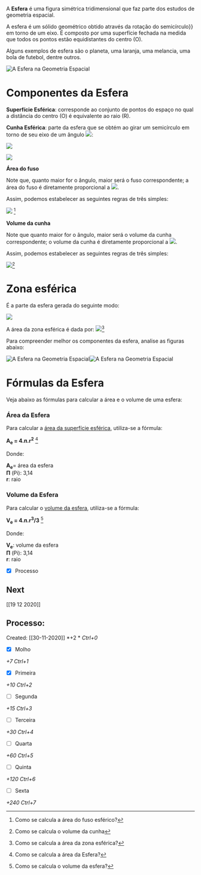 A **Esfera** é uma figura simétrica tridimensional que faz parte dos estudos de geometria espacial.

A esfera é um sólido geométrico obtido através da rotação do semicírculo}} em torno de um eixo. É composto por uma superfície fechada na medida que todos os pontos estão equidistantes do centro (O).

Alguns exemplos de esfera são o planeta, uma laranja, uma melancia, uma bola de futebol, dentre outros.

![A Esfera na Geometria Espacial](https://static.todamateria.com.br/upload/53/5f/535ffb212fecc-esfera.jpg)

# Componentes da Esfera

**Superfície Esférica**: corresponde ao conjunto de pontos do espaço no qual a distância do centro (O) é equivalente ao raio (R).

**Cunha Esférica**: parte da esfera que se obtém ao girar um semicírculo em torno de seu eixo de um ângulo
![](https://www.somatematica.com.br/emedio/espacial/Image221.gif):

![](https://www.somatematica.com.br/emedio/espacial/Image224.gif)

![](https://www.colegioweb.com.br/wp-content/uploads/8178.jpg)


**Área do fuso**

Note que, quanto maior for o ângulo, maior será o fuso correspondente; a área do fuso é diretamente proporcional a ![](https://www.colegioweb.com.br/wp-content/uploads/8140.jpg).

Assim, podemos estabelecer as seguintes regras de três simples:

![](https://www.colegioweb.com.br/wp-content/uploads/8180.jpg) [^1]

[^1]: Como se calcula a área do fuso esférico?


**Volume da cunha**

Note que quanto maior for o ângulo, maior será o volume da cunha correspondente; o volume da cunha é diretamente proporcional a ![](https://www.colegioweb.com.br/wp-content/uploads/8140.jpg).

Assim, podemos estabelecer as seguintes regras de três simples:

![](https://www.colegioweb.com.br/wp-content/uploads/8181.jpg)[^2]

[^2]: Como se calcula o volume da cunha

# Zona esférica

É a parte da esfera gerada do seguinte modo:

![](https://www.somatematica.com.br/emedio/espacial/Image218.gif)

A área da zona esférica é dada por:
![](https://www.somatematica.com.br/emedio/espacial/Image219.gif)[^3]

[^3]: Como se calcula a área da zona esférica?


Para compreender melhor os componentes da esfera, analise as figuras abaixo:

![A Esfera na Geometria
Espacial](https://static.todamateria.com.br/upload/53/5f/535ffb2bd3fcf-esfera.jpg)![A
Esfera na Geometria
Espacial](https://static.todamateria.com.br/upload/53/5f/535ffb34b50b7-esfera.jpg)

# Fórmulas da Esfera


Veja abaixo as fórmulas para calcular a área e o volume de uma esfera:

### Área da Esfera



Para calcular a [área da superfície esférica](https://www.todamateria.com.br/area-da-esfera/), utiliza-se a fórmula:

**A<sub>e</sub> = 4.п.r<sup>2</sup>** [^4]

[^4]: Como se calcula a área da Esfera?


Donde:

**A<sub>e</sub>**= área da esfera\
**П** (Pi): 3,14\
**r**: raio

### Volume da Esfera

Para calcular o [volume da esfera](https://www.todamateria.com.br/volume-da-esfera/), utiliza-se a fórmula:

**V<sub>e</sub> = 4.п.r<sup>3</sup>/3** [^5]

[^5]: Como se calcula o volume da esfera?

Donde:

**V<sub>e</sub>**: volume da esfera\
**П** (Pi): 3,14\
**r**: raio


- [x] Processo 

## Next
[[19 12 2020]]
## Processo:
Created: [[30-11-2020]]
*+2 *  *Ctrl+0*
- [x] Molho  

*+7*  *Ctrl+1*

- [x] Primeira 

*+10*  *Ctrl+2*

- [ ] Segunda

*+15*  *Ctrl+3*

- [ ] Terceira 

*+30*  *Ctrl+4*

- [ ] Quarta 

*+60*  *Ctrl+5*

- [ ] Quinta 

*+120*  *Ctrl+6*

- [ ] Sexta 

*+240*  *Ctrl+7*